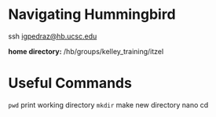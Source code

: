 # Navigating Hummingbird

ssh igpedraz@hb.ucsc.edu

**home directory:** /hb/groups/kelley_training/itzel

# Useful Commands

```pwd``` print working directory
```mkdir``` make new directory
nano
cd
